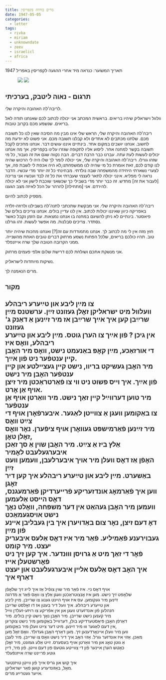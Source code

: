 ```yaml
---
title: מרים בודדה בקפריסין
date: 1947-05-05
categories:
  - letter
tags:
  - rivka
  - miriam
  - unknowndate
  - zeev
  - israelicl
  - africa
---
```


תאריך המשוער: כנראה מיד אחרי ההגעה לקפריסין באפריל 1947

<figure class="half">
    <a  href="/pupko-papers/assets/images/1947-05-05-miriam-another-unknown-date-1.jpg">
    <img src="/pupko-papers/assets/images/1947-05-05-miriam-another-unknown-date-1.jpg"></a>
    <a  href="/pupko-papers/assets/images/1947-05-05-miriam-another-unknown-date-2.jpg">
    <img src="/pupko-papers/assets/images/1947-05-05-miriam-another-unknown-date-2.jpg"></a>
</figure>

## תרגום - נאוה ליטבק, בערכיתי

לריבה'לה האהובה והיקרה שלי.

וולוול וישראליק שיהיו בריאים. בראשית המכתב אני יכולה לכתוב לכם שאנחנו תודה לאל בריאים.
שנשמע מכם בקרוב טובות.

ריבה'לה האהובה והיקרה שלי, הראש שלי אינו מבין מה הסיבה שאין לנו כל תשובה מכם.
שלחנו מכתבים לא אחדים ולא קבלנו תשובה מכם. אני פשוט לא יודעת מה לחשוב. אנחנו יושבים
במקום אחד. בינתיים איננו עושים דבר. אנחנו מחכים לקבל תשובה  בקשר למחנה אחר. ליסוע אליו
לתקופה שגזרו עלינו בקפריסין. אך מה אנחנו יכולים לעשות לעת עתה.
עברנו כבר הרבה דברים. הבה נקווה שגם את זה נעבור, כל מי שזהו גורלו.
ריבה'לה האהובה והיקרה שלי, אני יכולה לומר לך שלו היה לי הרכוש שהיה לנו קודם לכם, זאת
אומרת כל מי שהיה לנו ממשפחתנו,לא היה אכפת לי לשבת פה, אך לצערי נשארתי היחידה
מהמשפחה שבה נולדתי. מבחינתי כל זה יותר מדי עכשיו.
הדבר נראה לי מפליא. אינני יכולה לתאר לעצמי שעברתי את כל זה לבד ועכשיו אני צריכה
[לעבור את זה] מחדש. זה כבר יותר מדי בשבילי כך שכשאני שוכבת לישון אני לא יכולה להירדם. אני
[מתחילה] להרהר על הכל לאיזה מצב הגענו.

מספיק לכתוב להיום.

ריבה'לה האהובה והיקרה שלי. אני מבקשת שתכתבי לחנה'לה בשבילנו ולרוזה-זלדה באפריקה כיוון
שאיננו יכולות לכתוב. אין לנו עדיין בולים. אנחנו צריכים בולים של פיאסטר. בינתיים לא ניתן
להשיגם במחנה בו אנחנו נמצאות. עם הזמן נקבל כאשר נסתדר. צריכים סבלנות. מה אפשר
לעשות. זהו גורלנו.

חוץ מזה אין לי מה לכתוב לך.  אנחנו מתמודדות עם זה[?] ואנחנו מחכות שיהיה יותר טוב.
תהיו כולכם בריאים, שלכל הפחות נשמע מרחוק דברים טובים האחת מהשנייה.
ממני הקרובה הטובה שלך שרה אייזנפלד.

אני מנשקת אתכם ושולחת לכם דרישת שלום אלפי פעמים  מרחוק.

נשיקות מיוחדות לישראליק.

מרים הנאמנה לך.

## מקור

צו מײַן ליבע און טײַערע ריבהלע  
וועלוול מיט ישראליקן זאׇלן געזונט זײַן. ערשטנס מײַן  
שרײַבן קען איך אײַך שרײַבן אז מיר זײַנען אַ דאַנק  ג' געזונט  
אין גיכן ? פֿון אײַך צו הערן גוטס. מײַן ליבע און טײַערע ריבהלע,  וואׇס איז  
די אורזאַכע, מײַן קאׇפּ באַנעמט  נישט, וואׇס מיר האׇבן קיין ענטפֿער ניט פֿון אײַך.  
מיר האׇבן געשיקט בריוו, נישט קיין געציילטע און קיין ענטפֿער האׇבן מיר נישט  
פֿון אײַך. איך וייס פּשוט ניט ווי צו פֿאַרטראַכטן מיר זיצן אויף אַן אׇרט.  
מיר טוען דערווײַל קיין זאַך נישט. מיר וואַרטן אויף אַן ענטפֿער  
צו באַקומען וועגן אַ צווייטן לאַגער. איבערפֿאׇרן אויף די צײַט וואׇס  
מיר זײַנען פֿאַרמישפּט געוואׇרן אויף ציפֿערן. נאׇר וואׇס זאׇלן טאׇן,  
אַלץ ביז אַ צײַט. מיר האׇבן שוין אַ סך זאַכן איבערגעלעבט לאׇמיר  
האׇפֿן אַז דאׇס וועלן מיר אויך איבערלעבן, וועמען וועט זײַן  
באַשערט. מײַן ליבע און טײַערע ריבהלע איך קען דיר זאׇגן  
ווען איך פֿאַרמאׇג אונדזעריקע פֿרייערדיקן פֿאַרמעגנס, דאׇס הייסט אַלעמען  
וועמען מיר האׇבן געהאַט אין דער משפּחה, וואׇלט נאׇך נישט אויסגעמאַכט  
דאׇ דעם זיצן, נאׇר צום באַדויערן איך בין געבליבן איינע פֿון מײַן  
געבוירענע פֿאַמיליע. פֿאַר מיר איז דאׇס אַלעס איבעריק יעצט. מיר קומט  
פֿאׇר די זאַך מיט אַ גרויסן וווּנדער. איך קען זיך ניט פֿאׇרשטעלן אײז  
איך האׇב דאׇס אַלעס אליין איבערגעלעבט און  יעצט דאַרף איך  
-  
אויף דאׇס נײַ. איז פֿאַר מיר שוין צופֿיל אַז איך לייג זיך שלאׇפֿן  
שלאׇפט זיך נישט. מען איז אׇנצוטראַכטן וועגן אַלץ צו וואׇס פֿאַר אַ מדרגה  
זײֿנען מיר געקומען. עס איז אויף הײַנט גענוג צו שרײַבן. מײַן ליבע  
און טײַערע ריבהלע. איך וועל דיר בעטן אז דו זאׇלסט שרײַבן  
חנהלען פֿון אונדזערט וועגן און אין אפֿריקע צו רויזע-זעלדן ווײַל  
מיר קענען נישט שרײַבן. מיר האׇבן נאׇך נישט קיין בולים. מיר  
דאַרפֿן האׇבן פּיאַסטערדיקע בולן, דערווײַל באַקומען מיר נישט צוקריגן  
אין דעם לאַגער וווּ מיר זײַנען. מיט דער צײַט  וועלן מיר באַקומען,  
ווען מיר וועלן איינאׇרדענען זיך. מען דאַרף האׇבן געדולד. וואׇס זאׇל מען  
מאַכן. אַזוי איז אונדזער גורל. אַזוי האׇב איך דיר נישט וואׇס צו שרײַבן. מיר לעבן  
אַ גוטן טאׇג און מיר וואַרטן אויף בעסערס. זײַט אַלע געזונט,  מיר זאׇלן  
כאׇטש הערן איינער פֿון די צווייטע גוטעס פון דעם ווײַטן. פֿון מיר, דײַן  
גוטע פֿריינט שרה אײַזנפֿעלד  
  
איך קוש און גריס אײַך פֿון ווײַטן טויזנטער  
מאׇל, באַזונדערע קושן פֿאַר ישראליקן.  
אײַער געטרײַע מרים.  


